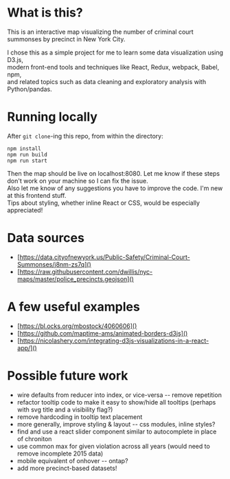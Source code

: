 # What is this?
This is an interactive map visualizing the number of criminal court summonses by precinct in New York City.

I chose this as a simple project for me to learn some data visualization using D3.js,  
modern front-end tools and techniques like React, Redux, webpack, Babel, npm,  
and related topics such as data cleaning and exploratory analysis with Python/pandas.

# Running locally
After `git clone`-ing this repo, from within the directory:  
```
npm install  
npm run build  
npm run start  
```

Then the map should be live on localhost:8080. Let me know if these steps don't work on your machine so I can fix the issue.  
Also let me know of any suggestions you have to improve the code. I'm new at this frontend stuff.  
Tips about styling, whether inline React or CSS, would be especially appreciated!  

# Data sources
- [https://data.cityofnewyork.us/Public-Safety/Criminal-Court-Summonses/j8nm-zs7q]()
- [https://raw.githubusercontent.com/dwillis/nyc-maps/master/police_precincts.geojson]()

# A few useful examples
- [https://bl.ocks.org/mbostock/4060606]()
- [https://github.com/maptime-ams/animated-borders-d3js]()
- [https://nicolashery.com/integrating-d3js-visualizations-in-a-react-app/]()

# Possible future work
- wire defaults from reducer into index, or vice-versa -- remove repetition
- refactor tooltip code to make it easy to show/hide all tooltips (perhaps with svg title and a visibility flag?)
- remove hardcoding in tooltip text placement
- more generally, improve styling & layout -- css modules, inline styles?
- find and use a react slider component similar to autocomplete in place of chroniton
- use common max for given violation across all years (would need to remove incomplete 2015 data)
- mobile equivalent of onhover -- ontap?
- add more precinct-based datasets!
